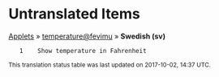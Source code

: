 # Untranslated Items
[Applets](../../../README.md) &#187; [temperature@fevimu](../README.md) &#187; **Swedish (sv)**

       1	Show temperature in Fahrenheit

<sup>This translation status table was last updated on 2017-10-02, 14:37 UTC.</sup>
